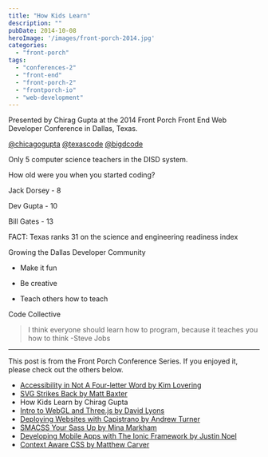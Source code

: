 ```yaml
---
title: "How Kids Learn"
description: ""
pubDate: 2014-10-08
heroImage: '/images/front-porch-2014.jpg'
categories: 
  - "front-porch"
tags: 
  - "conferences-2"
  - "front-end"
  - "front-porch-2"
  - "frontporch-io"
  - "web-development"
---
```


Presented by Chirag Gupta at the 2014 Front Porch Front End Web Developer Conference in Dallas, Texas.

[@chicagogupta](twitter.com/chicagogupta) [@texascode](twitter.com/texascode) [@bigdcode](twitter.com/bigdcode)

Only 5 computer science teachers in the DISD system.

How old were you when you started coding?

Jack Dorsey - 8 

Dev Gupta - 10

Bill Gates - 13

FACT: Texas ranks 31 on the science and engineering readiness index

Growing the Dallas Developer Community

- Make it fun  
    
- Be creative  
    
- Teach others how to teach

Code Collective

> I think everyone should learn how to program, because it teaches you how to think -Steve Jobs

* * *

This post is from the Front Porch Conference Series. If you enjoyed it, please check out the others below.

- [Accessibility in Not A Four-letter Word by Kim Lovering](http://www.pauljeter.net/web-development/conferences/front-porch/accessibility-in-not-a-four-letter-word-kim-lovering-2014-front-porch-front-end-web-developer-conference-in-dallas-texas/ "Accessibility in Not A Four-letter Word") 
- [SVG Strikes Back by Matt Baxter](http://www.pauljeter.net/web-development/conferences/front-porch/svg-strikes-back-matt-baxter-2014-front-porch-front-end-web-developer-conference-in-dallas-texas/ "SVG Strikes Back")
- How Kids Learn by Chirag Gupta
- [Intro to WebGL and Three.js by David Lyons](http://www.pauljeter.net/web-development/conferences/front-porch/intro-to-webgl-and-three-js-david-lyons-2014-front-porch-front-end-web-developer-conference-in-dallas-texas/ "Intro to WebGL and Three.js -David Lyons")
- [Deploying Websites with Capistrano by Andrew Turner](http://www.pauljeter.net/web-development/conferences/front-porch/deploying-websites-with-capistrano/ "Deploying Websites with Capistrano") 
- [SMACSS Your Sass Up by Mina Markham](http://www.pauljeter.net/web-development/conferences/front-porch/smacss-your-sass-up-mina-markham-2014-front-porch-front-end-web-developer-conference-in-dallas-texas/ "SMACSS Your Sass Up")
- [Developing Mobile Apps with The Ionic Framework by Justin Noel](http://www.pauljeter.net/web-development/conferences/front-porch/developing-mobile-apps-with-the-ionic-framework-justin-noel-2014-front-porch-front-end-web-developer-conference-in-dallas-texas/ "Developing Mobile Apps with The Ionic Framework -Justin Noel")
- [Context Aware CSS by Matthew Carver](http://www.pauljeter.net/web-development/conferences/front-porch/context-aware-css-matthew-carver-2014-front-porch-front-end-web-developer-conference-in-dallas-texas/ "Context Aware CSS")
